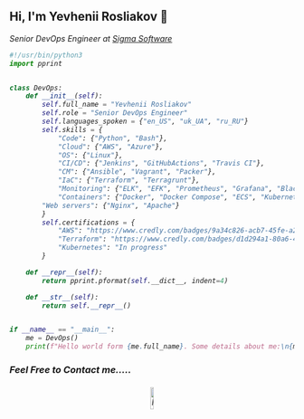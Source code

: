 ## Hi, I'm Yevhenii Rosliakov 👋

<p><em>Senior DevOps Engineer at <a href="https://sigma.software/">Sigma Software</a></p>

```python
#!/usr/bin/python3
import pprint


class DevOps:
    def __init__(self):
        self.full_name = "Yevhenii Rosliakov"
        self.role = "Senior DevOps Engineer"
        self.languages_spoken = {"en_US", "uk_UA", "ru_RU"}
        self.skills = {
            "Code": {"Python", "Bash"},
            "Cloud": {"AWS", "Azure"},
            "OS": {"Linux"},
            "CI/CD": {"Jenkins", "GitHubActions", "Travis CI"},
            "CM": {"Ansible", "Vagrant", "Packer"},
            "IaC": {"Terraform", "Terragrunt"},
            "Monitoring": {"ELK", "EFK", "Prometheus", "Grafana", "Blackbox", "Amazon CloudWatch"},
            "Containers": {"Docker", "Docker Compose", "ECS", "Kubernetes", "Helm"},
	    "Web servers": {"Nginx", "Apache"}
        }
        self.certifications = {
            "AWS": "https://www.credly.com/badges/9a34c826-acb7-45fe-a232-ca980e3781aa",
            "Terraform": "https://www.credly.com/badges/d1d294a1-80a6-4946-ab7c-4ace8bfb58e5",
            "Kubernetes": "In progress"
        }

    def __repr__(self):
        return pprint.pformat(self.__dict__, indent=4)

    def __str__(self):
        return self.__repr__()


if __name__ == "__main__":
    me = DevOps()
    print(f"Hello world form {me.full_name}. Some details about me:\n{me}")

```

### Feel Free to Contact me.....
<p align="center">
	<a href="https://www.linkedin.com/in/eugene-roslyakov-a64a92151"><img alt="linkedin" width="10%" style="padding:5px" src="https://img.icons8.com/clouds/100/000000/linkedin.png"/></a>
</p>
